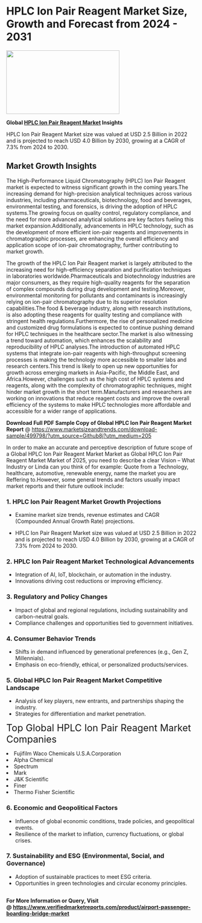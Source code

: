 <H1>HPLC Ion Pair Reagent Market Size, Growth and Forecast from 2024 - 2031</H1><img class="aligncenter size-medium wp-image-584254" src="https://thirdeyenews.in/wp-content/uploads/2024/09/Global-Market-Research-300x168.jpeg" alt="" width="300" height="168" /><p><strong>Global&nbsp;<a href="https://www.marketsizeandtrends.com/download-sample/499798/?utm_source=Github8j?utm_medium=205">HPLC Ion Pair Reagent Market</a> Insights</strong></p><p>HPLC Ion Pair Reagent Market size was valued at USD 2.5 Billion in 2022 and is projected to reach USD 4.0 Billion by 2030, growing at a CAGR of 7.3% from 2024 to 2030.</p><p><h2>Market Growth Insights</h2> <p>The High-Performance Liquid Chromatography (HPLC) Ion Pair Reagent market is expected to witness significant growth in the coming years.The increasing demand for high-precision analytical techniques across various industries, including pharmaceuticals, biotechnology, food and beverages, environmental testing, and forensics, is driving the adoption of HPLC systems.The growing focus on quality control, regulatory compliance, and the need for more advanced analytical solutions are key factors fueling this market expansion.Additionally, advancements in HPLC technology, such as the development of more efficient ion-pair reagents and improvements in chromatographic processes, are enhancing the overall efficiency and application scope of ion-pair chromatography, further contributing to market growth.</p> <p>The growth of the HPLC Ion Pair Reagent market is largely attributed to the increasing need for high-efficiency separation and purification techniques in laboratories worldwide.Pharmaceuticals and biotechnology industries are major consumers, as they require high-quality reagents for the separation of complex compounds during drug development and testing.Moreover, environmental monitoring for pollutants and contaminants is increasingly relying on ion-pair chromatography due to its superior resolution capabilities.The food & beverage industry, along with research institutions, is also adopting these reagents for quality testing and compliance with stringent health regulations.Furthermore, the rise of personalized medicine and customized drug formulations is expected to continue pushing demand for HPLC techniques in the healthcare sector.The market is also witnessing a trend toward automation, which enhances the scalability and reproducibility of HPLC analyses.The introduction of automated HPLC systems that integrate ion-pair reagents with high-throughput screening processes is making the technology more accessible to smaller labs and research centers.This trend is likely to open up new opportunities for growth across emerging markets in Asia-Pacific, the Middle East, and Africa.However, challenges such as the high cost of HPLC systems and reagents, along with the complexity of chromatographic techniques, might hinder market growth in the short term.Manufacturers and researchers are working on innovations that reduce reagent costs and improve the overall efficiency of the systems to make HPLC technologies more affordable and accessible for a wider range of applications.<p><span class=""><strong>Download Full PDF Sample Copy of Global HPLC Ion Pair Reagent Market Report</strong> @ <a href="https://www.marketsizeandtrends.com/download-sample/499798/?utm_source=Github8j?utm_medium=205" target="_blank">https://www.marketsizeandtrends.com/download-sample/499798/?utm_source=Github8j?utm_medium=205</a></span></p><p>In order to make an accurate and perceptive description of future scope of a Global&nbsp;HPLC Ion Pair Reagent Market Market as Global&nbsp;HPLC Ion Pair Reagent Market Market of 2025, you need to describe a clear Vision &ndash; What Industry or Linda can you think of for example: Quote from a Technology, healthcare, automotive, renewable energy, name the market you are Reffering to.However, some general trends and factors usually impact market reports and their future outlook include:</p><h3>1.&nbsp;<strong>HPLC Ion Pair Reagent Market Growth Projections</strong></h3><ul><li>Examine market size trends, revenue estimates and CAGR (Compounded Annual Growth Rate) projections.</li><li><p>HPLC Ion Pair Reagent Market size was valued at USD 2.5 Billion in 2022 and is projected to reach USD 4.0 Billion by 2030, growing at a CAGR of 7.3% from 2024 to 2030.</p></li></ul><h3>2.&nbsp;<strong>HPLC Ion Pair Reagent Market Technological Advancements</strong></h3><ul><li>Integration of AI, IoT, blockchain, or automation in the industry.</li><li>Innovations driving cost reductions or improving efficiency.</li></ul><h3>3.&nbsp;<strong>Regulatory and Policy Changes</strong></h3><ul><li>Impact of global and regional regulations, including sustainability and carbon-neutral goals.</li><li>Compliance challenges and opportunities tied to government initiatives.</li></ul><h3>4.&nbsp;<strong>Consumer Behavior Trends</strong></h3><ul><li>Shifts in demand influenced by generational preferences (e.g., Gen Z, Millennials).</li><li>Emphasis on eco-friendly, ethical, or personalized products/services.</li></ul><h3>5.&nbsp;<strong>Global HPLC Ion Pair Reagent Market Competitive Landscape</strong></h3><ul><li>Analysis of key players, new entrants, and partnerships shaping the industry.</li><li>Strategies for differentiation and market penetration.</li></ul><p data-pm-slice="1 1 []"><span style="color: inherit; font-family: inherit; font-size: 25px;">Top Global HPLC Ion Pair Reagent Market Companies</span></p><div class="" data-test-id=""><p><li>Fujifilm Waco Chemicals U.S.A.Corporation</li><li> Alpha Chemical</li><li> Spectrum</li><li> Mark</li><li> J&K Scientific</li><li> Finer</li><li> Thermo Fisher Scientific</li></p></div><h3>6.&nbsp;<strong>Economic and Geopolitical Factors</strong></h3><ul><li>Influence of global economic conditions, trade policies, and geopolitical events.</li><li>Resilience of the market to inflation, currency fluctuations, or global crises.</li></ul><h3>7.&nbsp;<strong>Sustainability and ESG (Environmental, Social, and Governance)</strong></h3><ul><li>Adoption of sustainable practices to meet ESG criteria.</li><li>Opportunities in green technologies and circular economy principles.</li></ul><h2><strong style="font-size: 14px;">For More Information or Query, Visit @&nbsp;</strong><a style="background-color: #ffffff; font-size: 14px;" href="https://www.marketsizeandtrends.com/report/hplc-ion-pair-reagent-market/" target="_blank">https://www.verifiedmarketreports.com/product/airport-passenger-boarding-bridge-market</a></h2>